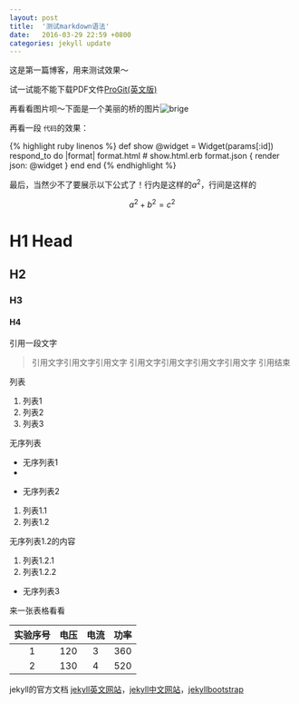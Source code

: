```yaml
---
layout:	post
title:	'测试markdown语法'
date:	2016-03-29 22:59 +0800
categories:	jekyll update
---
```


这是第一篇博客，用来测试效果～

试一试能不能下载PDF文件[ProGit(英文版)]({{site.url}}/downloads/progit.en.pdf)

再看看图片呗～下面是一个美丽的桥的图片![brige]({{site.url}}/downloads/桥.jpg)

再看一段 `代码`的效果：

{% highlight ruby linenos %}
    def show
        @widget = Widget(params[:id])
        respond_to do |format|
        format.html # show.html.erb
        format.json { render json: @widget }
        end
end
{% endhighlight %}

最后，当然少不了要展示以下公式了！行内是这样的$a^2$，行间是这样的

$$a^2+b^2 = c^2$$

# H1 Head

## H2

### H3

#### H4

引用一段文字

> 引用文字引用文字引用文字
> 引用文字引用文字引用文字引用文字
> 引用结束

列表

1. 列表1
2. 列表2
3. 列表3

无序列表

+ 无序列表1
+ 
* 无序列表2

1. 列表1.1
2. 列表1.2

无序列表1.2的内容

1. 列表1.2.1
2. 列表1.2.2

- 无序列表3

来一张表格看看

|实验序号|电压|电流|功率|
|:--------------:|:--:|:--:|:--:|
|1|120|3|360|
|2|130|4|520|

jekyll的官方文档
[jekyll英文网站](http://jekyllrb.com)，[jekyll中文网站](http://jekyllcn.com)，[jekyllbootstrap](http://jekyllbootstrap.com)
